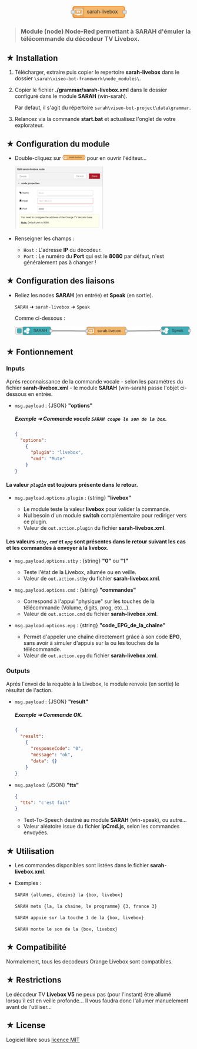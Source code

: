 <p align="center"><img src="./images/liveboxnode.svg" width="30%" height="30%"/></p>

> ### Module (node) Node-Red permettant à **SARAH** d'émuler la télécommande du décodeur TV **Livebox**.

## ★ Installation

1. Télécharger, extraire puis copier le repertoire **sarah-livebox** dans le dossier `\sarah\viseo-bot-framework\node_modules\`.

2. Copier le fichier **./grammar/sarah-livebox.xml** dans le dossier configuré dans le module **SARAH** (win-sarah).

    Par defaut, il s'agit du répertoire `sarah\viseo-bot-project\data\grammar`.

3. Relancez via la commande **start.bat** et actualisez l'onglet de votre explorateur.

## ★ Configuration du module 

- Double-cliquez sur <img src="./images/liveboxnode.svg" width="13%" height="13%"/> pour en ouvrir l'éditeur...

  <img src="./images/liveboxconfig.PNG" width="50%" height="50%"/>

- Renseigner les champs :

  - <code>Host</code> : L'adresse **IP** du décodeur.
  - <code>Port</code> : Le numéro du **Port** qui est le **8080** par défaut, n'est généralement pas à changer !

## ★ Configuration des liaisons

- Reliez les nodes **SARAH** (en entrée) et **Speak** (en sortie).

    `SARAH` ➜ `sarah-livebox` ➜ `Speak`

    Comme ci-dessous :

    <img src="./images/nodes.PNG"/>

## ★ Fontionnement

### Inputs

Aprés reconnaissance de la commande vocale - selon les paramétres du fichier **sarah-livebox.xml** - le module **SARAH** (win-sarah) passe l'objet ci-dessous en entrée.

- `msg.payload` : {JSON} **"options"**
  
  ##### Exemple ➜ Commande vocale ```SARAH coupe le son de la box```.

    ```json
    {
      "options":
        {
          "plugin": "livebox",
          "cmd": "Mute"
        }
    }
    ```

#### La valeur *`plugin`* est toujours présente dans le retour.

- `msg.payload.options.plugin` : {string} **"livebox"**

  - Le module teste la valeur **livebox** pour valider la commande.
  - Nul besoin d'un module **switch** complémentaire pour rediriger vers ce plugin.
  - Valeur de `out.action.plugin` du fichier **sarah-livebox.xml**.
  
#### Les valeurs *`stby`*, *`cmd`* et *`epg`* sont présentes dans le retour suivant les cas et les commandes à envoyer à la livebox.

- `msg.payload.options.stby` : {string} **"0"** ou **"1"**

  - Teste l'état de la Livebox, allumée ou en veille.
  - Valeur de `out.action.stby` du fichier **sarah-livebox.xml**.

- `msg.payload.options.cmd` : {string} **"commandes"**

  - Correspond à l'appui "physique" sur les touches de la télécommande (Volume, digits, prog, etc...).
  - Valeur de `out.action.cmd` du fichier **sarah-livebox.xml**.
  
  
- `msg.payload.options.epg` : {string} **"code\_EPG\_de\_la\_chaîne"**

  - Permet d'appeler une chaîne directement grâce à son code **EPG**, sans avoir à simuler d'appuis sur la ou les touches de la télécommande.
  - Valeur de `out.action.epg` du fichier **sarah-livebox.xml**.


### Outputs

Aprés l'envoi de la requète à la Livebox, le module renvoie (en sortie) le résultat de l'action.

- `msg.payload` : {JSON} **"result"**

  ##### Exemple ➜ Commande OK.
  
    ```json
    {
      "result":
        {
          "responseCode": "0",
          "message": "ok",
          "data": {}
        }
    }
    ```

- `msg.payload`: {JSON} **"tts"**

    ```json
    {
      "tts": "c'est fait"
    }
    ```

  - Text-To-Speech destiné au module **SARAH** (win-speak), ou autre...
  - Valeur aléatoire issue du fichier **ipCmd.js**, selon les commandes envoyées.

## ★ Utilisation

- Les commandes disponibles sont listées dans le fichier **sarah-livebox.xml**.
- Exemples :

    ```SARAH {allumes, éteins} la {box, livebox}```

    ```SARAH mets {la, la chaine, le programme} {3, france 3}```

    ```SARAH appuie sur la touche 1 de la {box, livebox}```

    ```SARAH monte le son de la {box, livebox}```

## ★ Compatibilité

Normalement, tous les decodeurs Orange Livebox sont compatibles.

## ★ Restrictions

Le décodeur TV **Livebox V5** ne peux pas (pour l'instant) être allumé lorsqu'il est en veille profonde...
Il vous faudra donc l'allumer manuelement avant de l'utiliser...

## ★ License

Logiciel libre sous [licence MIT](https://github.com/PhilBri/SARAH-V5-Livebox/blob/master/LICENSE)